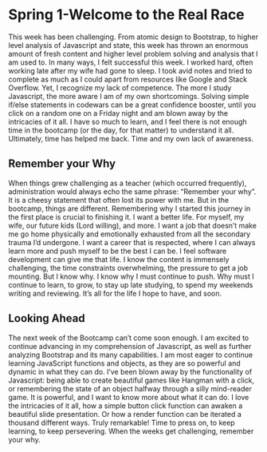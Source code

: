 # Spring 1-Welcome to the Real Race

This week has been challenging. From atomic design to Bootstrap, to higher level analysis of Javascript and state, this week has thrown an enormous amount of fresh content and higher level problem solving and analysis that I am used to. In many ways, I felt successful this week. I worked hard, often working late after my wife had gone to sleep. I took avid notes and tried to complete as much as I could apart from resources like Google and Stack Overflow. Yet, I recognize my lack of competence. The more I study Javascript, the more aware I am of my own shortcomings. Solving simple if/else statements in codewars can be a great confidence booster, until you click on a random one on a Friday night and am blown away by the intricacies of it all. I have so much to learn, and I feel there is not enough time in the bootcamp (or the day, for that matter) to understand it all. Ultimately, time has helped me back. Time and my own lack of awareness. 

## Remember your Why

When things grew challenging as a teacher (which occurred frequently), administration would always echo the same phrase: “Remember your why”. It is a cheesy statement that often lost its power with me. But in the bootcamp, things are different. Remembering why I started this journey in the first place is crucial to finishing it. I want a better life. For myself, my wife, our future kids (Lord willing), and more. I want a job that doesn’t make me go home physically and emotionally exhausted from all the secondary trauma I’d undergone. I want a career that is respected, where I can always learn more and push myself to be the best I can be. I feel software development can give me that life. I know the content is immensely challenging, the time constraints overwhelming, the pressure to get a job mounting. But I know why. I know why I must continue to push. Why must I continue to learn, to grow, to stay up late studying, to spend my weekends writing and reviewing. It’s all for the life I hope to have, and soon.

## Looking Ahead

The next week of the Bootcamp can’t come soon enough. I am excited to continue advancing in my comprehension of Javascript, as well as further analyzing Bootstrap and its many capabilities. I am most eager to continue learning JavaScript functions and objects, as they are so powerful and dynamic in what they can do. I’ve been blown away by the functionality of Javascript: being able to create beautiful games like Hangman with a click, or remembering the state of an object halfway through a silly mind-reader game. It is powerful, and I want to know more about what it can do. I love the intricacies of it all, how a simple button click function can awaken a beautiful slide presentation. Or how a render function can be iterated a thousand different ways. Truly remarkable! Time to press on, to keep learning, to keep persevering. When the weeks get challenging, remember your why.
